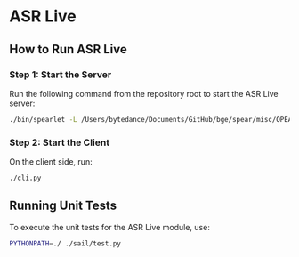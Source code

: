 
# ASR Live

## How to Run ASR Live

### Step 1: Start the Server

Run the following command from the repository root to start the ASR Live server:

```bash
./bin/spearlet -L /Users/bytedance/Documents/GitHub/bge/spear/misc/OPEA/asr-live serve
```

### Step 2: Start the Client

On the client side, run:

```bash
./cli.py
```

## Running Unit Tests

To execute the unit tests for the ASR Live module, use:

```bash
PYTHONPATH=./ ./sail/test.py
```
